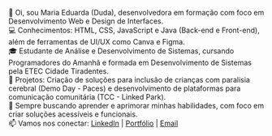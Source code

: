 👋 Oi, sou Maria Eduarda (Duda), desenvolvedora em formação com foco em Desenvolvimento Web e Design de Interfaces.  
💻 Conhecimentos: HTML, CSS, JavaScript e Java (Back-end e Front-end), além de ferramentas de UI/UX como Canva e Figma.  
🎓 Estudante de Análise e Desenvolvimento de Sistemas, cursando Programadores do Amanhã e formada em Desenvolvimento de Sistemas pela ETEC Cidade Tiradentes.  
🚀 Projetos: Criação de soluções para inclusão de crianças com paralisia cerebral (Demo Day - Paces) e desenvolvimento de plataformas para comunicação comunitária (TCC - Linked Park).  
🌱 Sempre buscando aprender e aprimorar minhas habilidades, com foco em criar soluções acessíveis e funcionais.  
📫 Vamos nos conectar: [LinkedIn](https://www.linkedin.com/in/maria-eduarda-souza-919841276/) | [Portfólio](https://mapa-carreira-swart.vercel.app/) | [Email](mariaeduardamatias2808@gmail.com)
